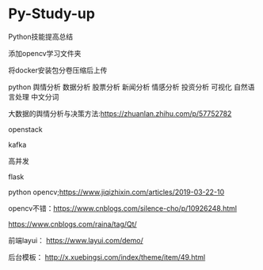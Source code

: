 # Py-Study-up
Python技能提高总结


添加opencv学习文件夹

将docker安装包分卷压缩后上传


python 舆情分析 数据分析 股票分析 新闻分析 情感分析 投资分析 可视化 自然语言处理 中文分词


大数据的舆情分析与决策方法:https://zhuanlan.zhihu.com/p/57752782


openstack

kafka 

高并发

flask

python opencv;https://www.jiqizhixin.com/articles/2019-03-22-10


opencv不错：https://www.cnblogs.com/silence-cho/p/10926248.html


https://www.cnblogs.com/raina/tag/Qt/


前端layui：
https://www.layui.com/demo/

后台模板：
http://x.xuebingsi.com/index/theme/item/49.html


